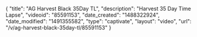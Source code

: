{
    "title": "AG Harvest Black 35Day TL",
    "description": "Harvest 35 Day Time Lapse",
    "videoid": "85591153",
    "date_created": "1488322924",
    "date_modified": "1491355582",
    "type": "captivate",
    "layout": "video",
    "url": "\/v\/ag-harvest-black-35day-tl\/85591153"
}
